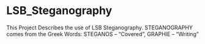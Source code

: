 # LSB_Steganography
This Project Describes the use of LSB Steganography.
STEGANOGRAPHY  comes  from  the  Greek  Words:  STEGANOS  –  “Covered”,  GRAPHIE  –  “Writing”
